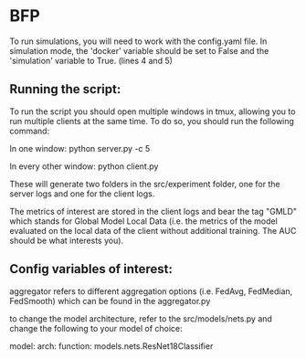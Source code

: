 # BFP

To run simulations, you will need to work with the config.yaml file. In simulation mode, the 'docker' variable should be set to False and the 'simulation' variable to True. (lines 4 and 5)

## Running the script:
To run the script you should open multiple windows in tmux, allowing you to run multiple clients at the same time. To do so, you should run the following command:

In one window: python server.py -c 5

In every other window: python client.py 

These will generate two folders in the src/experiment folder, one for the server logs and one for the client logs.

The metrics of interest are stored in the client logs and bear the tag "GMLD" which stands for Global Model Local Data (i.e. the metrics of the model evaluated on the local data of the client without additional training. The AUC should be what interests you).

## Config variables of interest:
aggregator refers to different aggregation options (i.e. FedAvg, FedMedian, FedSmooth) which can be found in the aggregator.py

to change the model architecture, refer to the src/models/nets.py and change the following to your model of choice:

model:
    arch:
        function: models.nets.ResNet18Classifier
